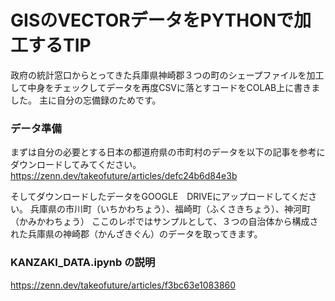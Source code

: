 # GISのVECTORデータをPYTHONで加工するTIP
政府の統計窓口からとってきた兵庫県神崎郡３つの町のシェープファイルを加工して中身をチェックしてデータを再度CSVに落とすコードをCOLAB上に書きました。
主に自分の忘備録のためです。
### データ準備
まずは自分の必要とする日本の都道府県の市町村のデータを以下の記事を参考にダウンロードしてみてください。
https://zenn.dev/takeofuture/articles/defc24b6d84e3b

そしてダウンロードしたデータをGOOGLE　DRIVEにアップロードしてください。
兵庫県の市川町（いちかわちょう）、福崎町（ふくさきちょう）、神河町（かみかわちょう）
ここのレポではサンプルとして、３つの自治体から構成された兵庫県の神崎郡（かんざきぐん）のデータを取ってきます。

### KANZAKI_DATA.ipynb の説明
https://zenn.dev/takeofuture/articles/f3bc63e1083860

